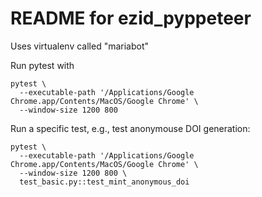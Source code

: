 # README for ezid_pyppeteer

Uses virtualenv called "mariabot"

Run pytest with
```
pytest \
  --executable-path '/Applications/Google Chrome.app/Contents/MacOS/Google Chrome' \
  --window-size 1200 800
```

Run a specific test, e.g., test anonymouse DOI generation:
```
pytest \
  --executable-path '/Applications/Google Chrome.app/Contents/MacOS/Google Chrome' \
  --window-size 1200 800 \
  test_basic.py::test_mint_anonymous_doi
```


